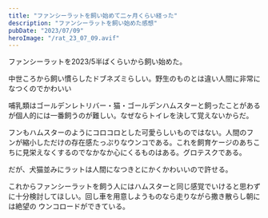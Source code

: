 ```yaml
---
title: "ファンシーラットを飼い始めて二ヶ月くらい経った"
description: "ファンシーラットを飼い始めた感想"
pubDate: "2023/07/09"
heroImage: "/rat_23_07_09.avif"
---
```


ファンシーラットを2023/5半ばくらいから飼い始めた。

中世ころから飼い慣らしたドブネズミらしい。野生のものとは違い人間に非常になつくのでかわいい

哺乳類はゴールデンレトリバー・猫・ゴールデンハムスターと飼ったことがあるが個人的には一番飼うのが難しい。なぜならトイレを決して覚えないからだ。

フンもハムスターのようにコロコロとした可愛らしいものではない。人間のフンが縮小しただけの存在感たっぷりなウンコである。これを飼育ケージのあちこちに見栄えなくするのでなかなか心にくるものはある。グロテスクである。

だが、犬猫並みにラットは人間になつきとにかくかわいいので許せる。

これからファンシーラットを飼う人にはハムスターと同じ感覚でいけると思わずに十分検討してほしい。回し車を用意しようものなら走りながら撒き散らし朝には絶望の
ウンコロードができている。

